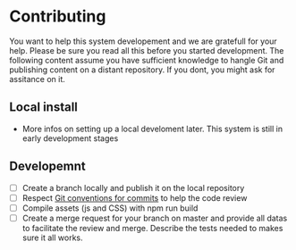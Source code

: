 # Contributing

You want to help this system developement and we are gratefull for your help. Please be sure you read all this before you started development.
The following content assume you have sufficient knowledge to hangle Git and publishing content on a distant repository.
If you dont, you might ask for assitance on it.

## Local install 

- More infos on setting up a local develoment later. This system is still in early development stages

## Developemnt 

- [ ] Create a branch locally and publish it on the local repository
- [ ] Respect [Git conventions for commits](https://www.conventionalcommits.org/en/v1.0.0/#summary) to help the code review
- [ ] Compile assets (js and CSS) with npm run build
- [ ] Create a merge request for your branch on master and provide all datas to facilitate the review and merge. Describe the tests needed to makes sure it all works.

